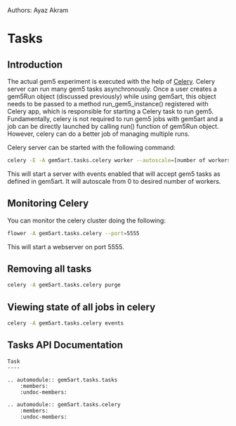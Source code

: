 Authors: Ayaz Akram

# Tasks

## Introduction
The actual gem5 experiment is executed with the help of [Celery](http://www.celeryproject.org/).
Celery server can run many gem5 tasks asynchronously. Once a user creates a gem5Run object (discussed previously) while using gem5art, this object needs to be passed to a method run_gem5_instance() registered with Celery app, which is responsible for starting a Celery task to run gem5. Fundamentally, celery is not required to run gem5 jobs with gem5art and a job can be directly launched by calling run() function of gem5Run object. However, celery can do a better job of managing multiple runs.

Celery server can be started with the following command:

```sh
celery -E -A gem5art.tasks.celery worker --autoscale=[number of workers],0
```

This will start a server with events enabled that will accept gem5 tasks as defined in gem5art.
It will autoscale from 0 to desired number of workers.

<!--Then, you can write a script (e.g., `launch_tests.py`) which will first create all of the required artifacts and will call the `run` task defined in gem5art.-->

## Monitoring Celery
You can monitor the celery cluster doing the following:

```sh
flower -A gem5art.tasks.celery --port=5555
```
This will start a webserver on port 5555.

## Removing all tasks

```sh
celery -A gem5art.tasks.celery purge
```

## Viewing state of all jobs in celery

```sh
celery -A gem5art.tasks.celery events
```

## Tasks API Documentation
```eval_rst
Task
----

.. automodule:: gem5art.tasks.tasks
    :members:
    :undoc-members:

.. automodule:: gem5art.tasks.celery
    :members:
    :undoc-members:
```